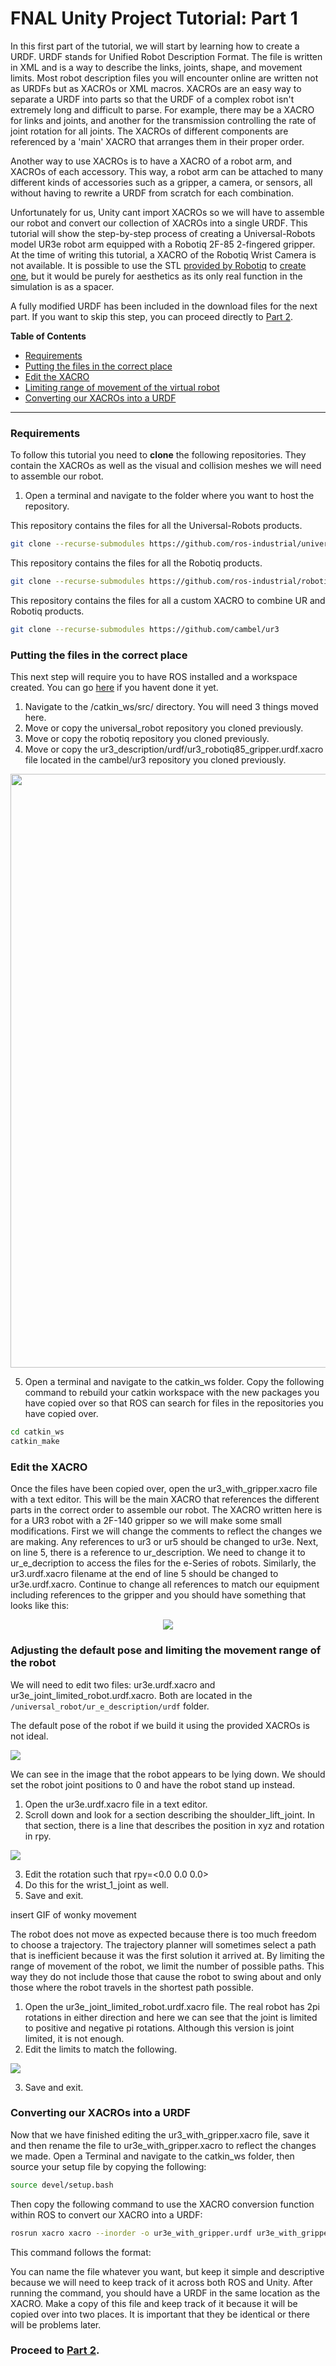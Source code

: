# FNAL Unity Project Tutorial: Part 1

In this first part of the tutorial, we will start by learning how to create a URDF. URDF stands for Unified Robot Description Format. The file is written in XML and is a way to describe the links, joints, shape, and movement limits.  Most robot description files you will encounter online are written not as URDFs but as XACROs or XML macros. XACROs are an easy way to separate a URDF into parts so that the URDF of a complex robot isn't extremely long and difficult to parse.  For example, there may be a XACRO for links and joints, and another for the transmission controlling the rate of joint rotation for all joints. The XACROs of different components are referenced by a 'main' XACRO that arranges them in their proper order.

Another way to use XACROs is to have a XACRO of a robot arm, and XACROs of each accessory. This way, a robot arm can be attached to many different kinds of accessories such as a gripper, a camera, or sensors, all without having to rewrite a URDF from scratch for each combination.

Unfortunately for us, Unity cant import XACROs so we will have to assemble our robot and convert our collection of XACROs into a single URDF. This tutorial will show the step-by-step process of creating a Universal-Robots model UR3e robot arm equipped with a Robotiq 2F-85 2-fingered gripper. At the time of writing this tutorial, a XACRO of the Robotiq Wrist Camera is not available.  It is possible to use the STL [provided by Robotiq](https://assets.robotiq.com/website-assets/support_documents/document/WRIST_CAMERA_20171116.STEP) to [create one](http://wiki.ros.org/sw_urdf_exporter), but it would be purely for aesthetics as its only real function in the simulation is as a spacer.

A fully modified URDF has been included in the download files for the next part. If you want to skip this step, you can proceed directly to [Part 2](2_set_up_the_scene.md).

**Table of Contents**
  - [Requirements](#reqs)
  - [Putting the files in the correct place](#step-1)
  - [Edit the XACRO](#step-2)
  - [Limiting range of movement of the virtual robot](#step-3)
  - [Converting our XACROs into a URDF](#step-4)


---

### <a name="reqs">Requirements</a>

To follow this tutorial you need to **clone** the following repositories. They contain the XACROs as well as the visual and collision meshes we will need to assemble our robot.

1. Open a terminal and navigate to the folder where you want to host the repository.

This repository contains the files for all the Universal-Robots products.
```bash
git clone --recurse-submodules https://github.com/ros-industrial/universal_robot
```
This repository contains the files for all the Robotiq products.
```bash
git clone --recurse-submodules https://github.com/ros-industrial/robotiq
```
This repository contains the files for all a custom XACRO to combine UR and Robotiq products.
```bash
git clone --recurse-submodules https://github.com/cambel/ur3
```




### <a name="step-1">Putting the files in the correct place</a>
This next step will require you to have ROS installed and a workspace created.  You can go [here](http://wiki.ros.org/ROS/Tutorials/InstallingandConfiguringROSEnvironment) if you havent done it yet.

1. Navigate to the /catkin_ws/src/ directory. You will need 3 things moved here.
2. Move or copy the universal_robot repository you cloned previously.
3. Move or copy the robotiq repository you cloned previously.
4. Move or copy the ur3_description/urdf/ur3_robotiq85_gripper.urdf.xacro file located in the cambel/ur3 repository you cloned previously.

<p align="center">
<img src="linux_screencap.png" align="center" width=950/>
</p>

5. Open a terminal and navigate to the catkin_ws folder. Copy the following command to rebuild your catkin workspace with the new packages you have copied over so that ROS can search for files in the repositories you have copied over.

```bash
cd catkin_ws
catkin_make
```



### <a name="step-2">Edit the XACRO</a>

Once the files have been copied over, open the ur3_with_gripper.xacro file with a text editor. This will be the main XACRO that references the different parts in the correct order to assemble our robot. The XACRO written here is for a UR3 robot with a 2F-140 gripper so we will make some small modifications. First we will change the comments to reflect the changes we are making. Any references to ur3 or ur5 should be changed to ur3e. Next, on line 5, there is a reference to ur_description. We need to change it to ur_e_decription to access the files for the e-Series of robots. Similarly, the ur3.urdf.xacro filename at the end of line 5 should be changed to ur3e.urdf.xacro. Continue to change all references to match our equipment including references to the gripper and you should have something that looks like this:

<p align="center">
<img src="xacro_screencap.png"/>
</p>

### <a name="step-3">Adjusting the default pose and limiting the movement range of the robot</a>

We will need to edit two files: ur3e.urdf.xacro and ur3e_joint_limited_robot.urdf.xacro. Both are located in the `/universal_robot/ur_e_description/urdf` folder.

The default pose of the robot if we build it using the provided XACROs is not ideal.

<img src="Images/laying_down.png"/>

We can see in the image that the robot appears to be lying down. We should set the robot joint positions to 0 and have the robot stand up instead.  

1. Open the ur3e.urdf.xacro file in a text editor.
2. Scroll down and look for a section describing the shoulder_lift_joint. In that section, there is a line that describes the position in xyz and rotation in rpy.

<img src="Images/edit_pose.png"/>

3. Edit the rotation such that rpy=<0.0 0.0 0.0>
4. Do this for the wrist_1_joint as well.
5. Save and exit.

insert GIF of wonky movement

The robot does not move as expected because there is too much freedom to choose a trajectory.  The trajectory planner will sometimes select a path that is inefficient because it was the first solution it arrived at. By limiting the range of movement of the robot, we limit the number of possible paths. This way they do not include those that cause the robot to swing about and only those where the robot travels in the shortest path possible.

1. Open the ur3e_joint_limited_robot.urdf.xacro file. The real robot has 2pi rotations in either direction and here we can see that the joint is limited to positive and negative pi rotations.  Although this version is joint limited, it is not enough.
2. Edit the limits to match the following.

<img src="Images/joint_limit.png"/>

3. Save and exit.

### <a name="step-4">Converting our XACROs into a URDF</a>

Now that we have finished editing the ur3_with_gripper.xacro file, save it and then rename the file to ur3e_with_gripper.xacro to reflect the changes we made. Open a Terminal and navigate to the catkin_ws folder, then source your setup file by copying the following:

```bash
source devel/setup.bash
```
Then copy the following command to use the XACRO conversion function within ROS to convert our XACRO into a URDF:

```bash
rosrun xacro xacro --inorder -o ur3e_with_gripper.urdf ur3e_with_gripper.xacro
```

This command follows the format: <!--rosrun xacro xacro --inorder -o [filename of new URDF] [filename of xacro]-->

You can name the file whatever you want, but keep it simple and descriptive because we will need to keep track of it across both ROS and Unity. After running the command, you should have a URDF in the same location as the XACRO. Make a copy of this file and keep track of it because it will be copied over into two places. It is important that they be identical or there will be problems later.




 

### Proceed to [Part 2](2_set_up_the_scene.md).
